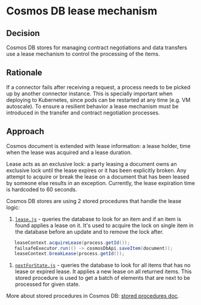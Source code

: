 # Cosmos DB lease mechanism

## Decision

Cosmos DB stores for managing contract negotiations and data transfers use a lease mechanism to control the processing of the items.

## Rationale

If a connector fails after receiving a request, a process needs to be picked up by another connector instance. This is specially important when deploying to Kubernetes, since pods can be restarted at any time (e.g. VM autoscale). To ensure a resilient behavior a lease mechanism must be introduced in the transfer and contract negotiation processes.

## Approach

Cosmos document is extended with lease information: a lease holder, time when the lease was acquired and a lease duration.

Lease acts as an exclusive lock: a party leasing a document owns an exclusive lock until the lease expires or it has been explicitly broken. Any attempt to acquire or break the lease on a document that has been leased by someone else results in an exception. Currently, the lease expiration time is hardcoded to 60 seconds.

Cosmos DB stores are using 2 stored procedures that handle the lease logic:

1. [`lease.js`](/extensions/azure/cosmos/cosmos-common/src/main/resources/lease.js) - queries the database to look for an item and if an item is found applies a lease on it. It's used to acquire the lock on single item in the database before an update and to remove the lock after.

```java
   leaseContext.acquireLease(process.getId());
   failsafeExecutor.run(() -> cosmosDbApi.saveItem(document));
   leaseContext.breakLease(process.getId());
```

1. [`nextForState.js`](/extensions/azure/cosmos/cosmos-common/src/main/resources/nextForState.js) - queries the database to look for all items that has no lease or expired lease. It applies a new lease on all returned items. This stored procedure is used to get a batch of elements that are next to be processed for given state.

More about stored procedures in Cosmos DB: [stored procedures doc](https://docs.microsoft.com/rest/api/cosmos-db/stored-procedures).
